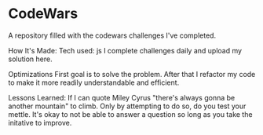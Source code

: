 # CodeWars

A repository filled with the codewars challenges I've completed.

How It's Made:
Tech used: js
I complete challenges daily and upload my solution here.

Optimizations
First goal is to solve the problem. After that I refactor my code to make it more readily understandable and efficient.

Lessons Learned:
If I can quote Miley Cyrus "there's always gonna be another mountain" to climb. Only by attempting to do so, do you test your mettle. It's okay to not be able to answer a question so long as you take the initative to improve.
